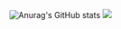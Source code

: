 ![Anurag's GitHub stats](https://github-readme-stats.vercel.app/api?username=minjipi&show_icons=true&theme=ayu-mirage)
  <a href="https://blog.naver.com/ghdalswl77" target="_blank"><img src="https://img.shields.io/badge/Blog-DD0B78?style=flat-square&logo=GitHub%20Sponsors&logoColor=white"/></a>
